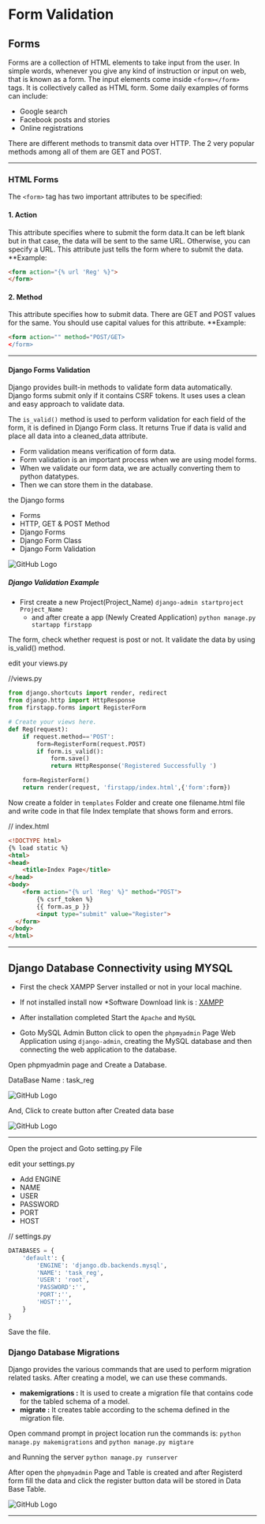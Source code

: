# Form Validation

## Forms
Forms are a collection of HTML elements to take input from the user. In simple words, whenever you give any kind of instruction or input on web, that is known as a form.
The input elements come inside ```<form></form>``` tags. It is collectively called as HTML form. 
Some daily examples of forms can include:
* Google search
* Facebook posts and stories
* Online registrations

There are different methods to transmit data over HTTP. The 2 very popular methods among all of them are GET and POST.
____

### HTML Forms

The ``` <form> ``` tag has two important attributes to be specified:

#### 1. Action
This attribute specifies where to submit the form data.It can be left blank but in that case, the data will be sent to the same URL. Otherwise, you can specify a URL. This attribute just tells the form where to submit the data.
**Example:

```html
<form action="{% url 'Reg' %}"> 
</form>
```
#### 2. Method
This attribute specifies how to submit data. There are GET and POST values for the same. You should use capital values for this attribute.
**Example:

```html
<form action="" method="POST/GET>
</form>
```
____

#### Django Forms Validation

Django provides built-in methods to validate form data automatically. Django forms submit only if it contains CSRF tokens. 
It uses uses a clean and easy approach to validate data.

The ```is_valid()``` method is used to perform validation for each field of the form, it is defined in Django Form class.
It returns True if data is valid and place all data into a cleaned_data attribute.

* Form validation means verification of form data.
* Form validation is an important process when we are using model forms. 
* When we validate our form data, we are actually converting them to python datatypes. 
* Then we can store them in the database.

the Django forms
* Forms
* HTTP, GET & POST Method
* Django Forms
* Django Form Class
* Django Form Validation

![GitHub Logo](/images/Djangoforms.jpg)



##### Django Validation Example

* First create a new Project(Project_Name)
     ``` django-admin startproject Project_Name ```
  * and after create a app (Newly Created Application)
    ``` python manage.py startapp firstapp ```

The form, check whether request is post or not. It validate the data by using is_valid() method.

edit your views.py

//views.py
```python
from django.shortcuts import render, redirect
from django.http import HttpResponse
from firstapp.forms import RegisterForm

# Create your views here.
def Reg(request):
	if request.method=='POST':
		form=RegisterForm(request.POST)
		if form.is_valid():
			form.save()
			return HttpResponse('Registered Successfully ')

	form=RegisterForm()
	return render(request, 'firstapp/index.html',{'form':form})
```


Now create a folder in ```templates``` Folder and create one filename.html file and write code in that file 
Index template that shows form and errors.

// index.html
```html
<!DOCTYPE html>
{% load static %}
<html>
<head>
	<title>Index Page</title>
</head>
<body>
	<form action="{% url 'Reg' %}" method="POST">
		{% csrf_token %}
		{{ form.as_p }}
		<input type="submit" value="Register">
  </form>
</body>
</html>
```
____

## Django Database Connectivity using MYSQL

* First the check XAMPP Server installed or not in your local machine.
* If not installed install now
	*Software Download link is : [XAMPP](https://www.apachefriends.org/download.html)

* After installation completed Start the ``Apache`` and ``MySQL``
* Goto MySQL Admin Button click to open the ```phpmyadmin``` Page
Web Application using ``django-admin``, creating the MySQL database and then connecting the web application to the database.

Open phpmyadmin page and Create a Database.

DataBase Name : task_reg

![GitHub Logo](/images/createdb.png)

And, Click to create button after Created data base

![GitHub Logo](/images/afterdbcreation.png)

____

Open the project and Goto setting.py File 

edit your settings.py
* Add ENGINE
* NAME
* USER
* PASSWORD
* PORT
* HOST
 
// settings.py
```python
DATABASES = {
    'default': {
        'ENGINE': 'django.db.backends.mysql',
        'NAME': 'task_reg',
        'USER': 'root',
        'PASSWORD':'',
        'PORT':'',
        'HOST':'',
    }
}
```
Save the file.
### Django Database Migrations

Django provides the various commands that are used to perform migration related tasks. After creating a model, we can use these commands.

* **makemigrations :** It is used to create a migration file that contains code for the tabled schema of a model.
* **migrate :** It creates table according to the schema defined in the migration file.

Open command prompt in project location run the commands is:
```python manage.py makemigrations```
     and
```python manage.py migtare```

and Running the server 
``` python manage.py runserver ```

After open the ```phpmyadmin``` Page and Table is created and after Registerd form fill the data and click the register button data will be stored in Data Base Table.

![GitHub Logo](/images/mysqlpage.png)



____
